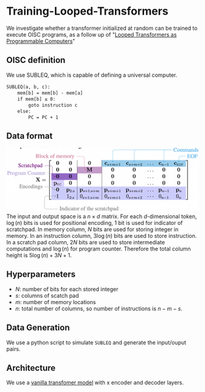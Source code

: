 # Training-Looped-Transformers

We investigate whether a transformer initialized at random can be trained to execute OISC programs, as a follow up of "[Looped Transformers as Programmable Computers](https://arxiv.org/pdf/2301.13196v1.pdf)"

## OISC definition
We use SUBLEQ, which is capable of defining a universal computer. 

    SUBLEQ(a, b, c):
        mem[b] = mem[b] - mem[a]
        if mem[b] ≤ 0:
            goto instruction c
        else:
            PC = PC + 1

## Data format
![](Input.png)
The input and output space is a $n\times d$ matrix. For each $d$-dimensional token, $\log(n)$ bits is used for positional encoding, $1$ bit is used for indicator of scratchpad. In memory column, $N$ bits are used for storing integer in memory. In an instruction column, $3\log(n)$ bits are used to store instruction. In a scratch pad column, $2N$ bits are used to store intermediate computations and $\log(n)$ for program counter. Therefore the total column height is $5\log(n)+3N+1$.
## Hyperparameters
* $N$: number of bits for each stored integer
* $s$: columns of scatch pad
* $m$: number of memory locations
* $n$: total number of columns, so number of instructions is $n-m-s$. 
## Data Generation
We use a python script to simulate `SUBLEQ` and generate the input/ouput pairs. 
## Architecture
We use a [vanilla transfomer model](https://pytorch.org/docs/stable/generated/torch.nn.Transformer.html) with x encoder and decoder layers. 
